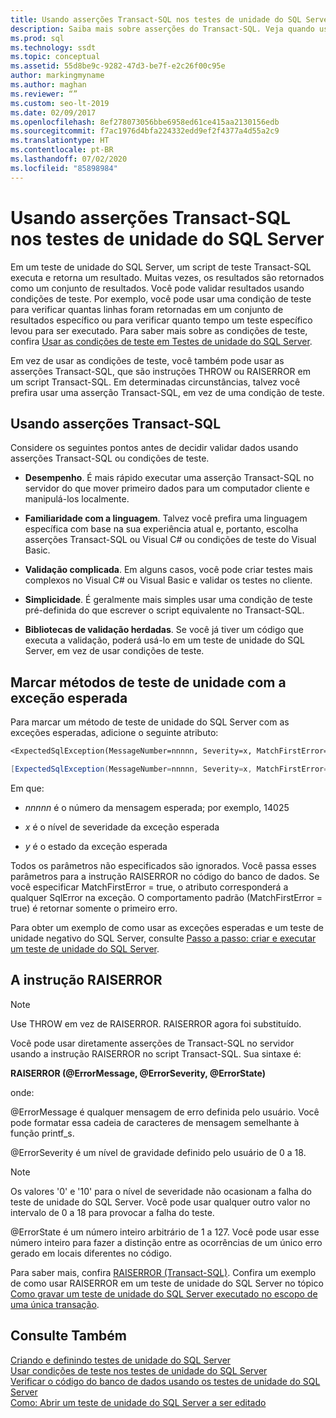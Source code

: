 ```yaml
---
title: Usando asserções Transact-SQL nos testes de unidade do SQL Server
description: Saiba mais sobre asserções do Transact-SQL. Veja quando usar asserções em testes de unidade do SQL Server e quando usar condições de teste, além de exibir exemplos de uso de asserções.
ms.prod: sql
ms.technology: ssdt
ms.topic: conceptual
ms.assetid: 55d8be9c-9282-47d3-be7f-e2c26f00c95e
author: markingmyname
ms.author: maghan
ms.reviewer: “”
ms.custom: seo-lt-2019
ms.date: 02/09/2017
ms.openlocfilehash: 8ef278073056bbe6958ed61ce415aa2130156edb
ms.sourcegitcommit: f7ac1976d4bfa224332edd9ef2f4377a4d55a2c9
ms.translationtype: HT
ms.contentlocale: pt-BR
ms.lasthandoff: 07/02/2020
ms.locfileid: "85898984"
---
```

# <a name="using-transact-sql-assertions-in-sql-server-unit-tests"></a>Usando asserções Transact-SQL nos testes de unidade do SQL Server

Em um teste de unidade do SQL Server, um script de teste Transact\-SQL executa e retorna um resultado. Muitas vezes, os resultados são retornados como um conjunto de resultados. Você pode validar resultados usando condições de teste. Por exemplo, você pode usar uma condição de teste para verificar quantas linhas foram retornadas em um conjunto de resultados específico ou para verificar quanto tempo um teste específico levou para ser executado. Para saber mais sobre as condições de teste, confira [Usar as condições de teste em Testes de unidade do SQL Server](../ssdt/using-test-conditions-in-sql-server-unit-tests.md).  
  
Em vez de usar as condições de teste, você também pode usar as asserções Transact\-SQL, que são instruções THROW ou RAISERROR em um script Transact\-SQL. Em determinadas circunstâncias, talvez você prefira usar uma asserção Transact\-SQL, em vez de uma condição de teste.  
  
## <a name="using-transact-sql-assertions"></a>Usando asserções Transact-SQL  
Considere os seguintes pontos antes de decidir validar dados usando asserções Transact\-SQL ou condições de teste.  
  
-   **Desempenho**. É mais rápido executar uma asserção Transact\-SQL no servidor do que mover primeiro dados para um computador cliente e manipulá-los localmente.  
  
-   **Familiaridade com a linguagem**. Talvez você prefira uma linguagem específica com base na sua experiência atual e, portanto, escolha asserções Transact\-SQL ou Visual C\# ou condições de teste do Visual Basic.  
  
-   **Validação complicada**. Em alguns casos, você pode criar testes mais complexos no Visual C\# ou Visual Basic e validar os testes no cliente.  
  
-   **Simplicidade**. É geralmente mais simples usar uma condição de teste pré-definida do que escrever o script equivalente no Transact\-SQL.  
  
-   **Bibliotecas de validação herdadas**. Se você já tiver um código que executa a validação, poderá usá-lo em um teste de unidade do SQL Server, em vez de usar condições de teste.  
  
## <a name="mark-unit-test-methods-with-the-expected-exception"></a>Marcar métodos de teste de unidade com a exceção esperada  
Para marcar um método de teste de unidade do SQL Server com as exceções esperadas, adicione o seguinte atributo:  
  
```vb  
<ExpectedSqlException(MessageNumber=nnnnn, Severity=x, MatchFirstError=false, State=y)> _  
```  
  
```csharp  
[ExpectedSqlException(MessageNumber=nnnnn, Severity=x, MatchFirstError=false, State=y)]  
```  
  
Em que:  
  
-   *nnnnn* é o número da mensagem esperada; por exemplo, 14025  
  
-   *x* é o nível de severidade da exceção esperada  
  
-   *y* é o estado da exceção esperada  
  
Todos os parâmetros não especificados são ignorados. Você passa esses parâmetros para a instrução RAISERROR no código do banco de dados. Se você especificar MatchFirstError = true, o atributo corresponderá a qualquer SqlError na exceção. O comportamento padrão (MatchFirstError = true) é retornar somente o primeiro erro.  
  
Para obter um exemplo de como usar as exceções esperadas e um teste de unidade negativo do SQL Server, consulte [Passo a passo: criar e executar um teste de unidade do SQL Server](../ssdt/walkthrough-creating-and-running-a-sql-server-unit-test.md).  
  
## <a name="the-raiserror-statement"></a>A instrução RAISERROR  
  
> [!NOTE]  
> Use THROW em vez de RAISERROR. RAISERROR agora foi substituído.  
  
Você pode usar diretamente asserções de Transact\-SQL no servidor usando a instrução RAISERROR no script Transact\-SQL. Sua sintaxe é:  
  
**RAISERROR (@ErrorMessage, @ErrorSeverity, @ErrorState)**  
  
onde:  
  
@ErrorMessage é qualquer mensagem de erro definida pelo usuário. Você pode formatar essa cadeia de caracteres de mensagem semelhante à função printf_s.  
  
@ErrorSeverity é um nível de gravidade definido pelo usuário de 0 a 18.  
  
> [!NOTE]  
> Os valores '0' e '10' para o nível de severidade não ocasionam a falha do teste de unidade do SQL Server. Você pode usar qualquer outro valor no intervalo de 0 a 18 para provocar a falha do teste.  
  
@ErrorState é um número inteiro arbitrário de 1 a 127. Você pode usar esse número inteiro para fazer a distinção entre as ocorrências de um único erro gerado em locais diferentes no código.  
  
Para saber mais, confira [RAISERROR (Transact-SQL)](https://msdn.microsoft.com/library/ms178592.aspx). Confira um exemplo de como usar RAISERROR em um teste de unidade do SQL Server no tópico [Como gravar um teste de unidade do SQL Server executado no escopo de uma única transação](../ssdt/how-to-write-sql-server-unit-test-that-runs-in-single-transaction-scope.md).  
  
## <a name="see-also"></a>Consulte Também  
[Criando e definindo testes de unidade do SQL Server](../ssdt/creating-and-defining-sql-server-unit-tests.md)  
[Usar condições de teste nos testes de unidade do SQL Server](../ssdt/using-test-conditions-in-sql-server-unit-tests.md)  
[Verificar o código do banco de dados usando os testes de unidade do SQL Server](../ssdt/verifying-database-code-by-using-sql-server-unit-tests.md)  
[Como: Abrir um teste de unidade do SQL Server a ser editado](../ssdt/how-to-open-a-sql-server-unit-test-to-edit.md)  
  

